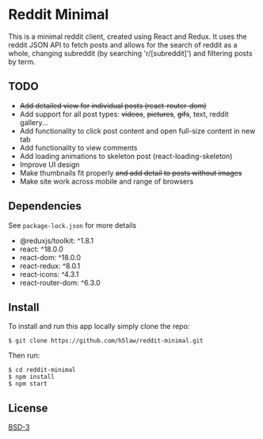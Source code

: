 # Reddit Minimal

This is a minimal reddit client, created using React and Redux. It uses the
reddit JSON API to fetch posts and allows for the search of reddit as a whole,
changing subreddit (by searching 'r/[subreddit]') and filtering posts by term.

## TODO

 - ~~Add detailed view for individual posts (react-router-dom)~~
 - Add support for all post types: ~~videos~~, ~~pictures~~, ~~gifs~~, text, reddit
   gallery...
 - Add functionality to click post content and open full-size content in new
   tab
 - Add functionality to view comments
 - Add loading animations to skeleton post (react-loading-skeleton)
 - Improve UI design
 - Make thumbnails fit properly ~~and add detail to posts without images~~
 - Make site work across mobile and range of browsers

## Dependencies

See `package-lock.json` for more details
 - @reduxjs/toolkit: ^1.8.1
 - react: ^18.0.0
 - react-dom: ^18.0.0
 - react-redux: ^8.0.1
 - react-icons: ^4.3.1
 - react-router-dom: ^6.3.0

## Install

To install and run this app locally simply clone the repo:
```
$ git clone https://github.com/h5law/reddit-minimal.git
```

Then run:
```
$ cd reddit-minimal
$ npm install
$ npm start
```

## License

[BSD-3](https://choosealicense.com/licenses/bsd-3-clause/)
